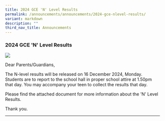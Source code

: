 ```yaml
---
title: 2024 GCE 'N' Level Results
permalink: /announcements/announcements/2024-gce-nlevel-results/
variant: markdown
description: ""
third_nav_title: Announcements
---
```

### 2024 GCE 'N' Level Results

![](/images/Announcements/n_level_results_2023.jpg)

Dear Parents/Guardians,

The N-level results will be released on 16 December 2024, Monday. Students are to report to the school hall in proper school attire at 1.50pm that day. You may accompany your teen to collect the results that day.

Please find the attached document for more information about the 'N' Level Results.



Thank you.

<hr>
